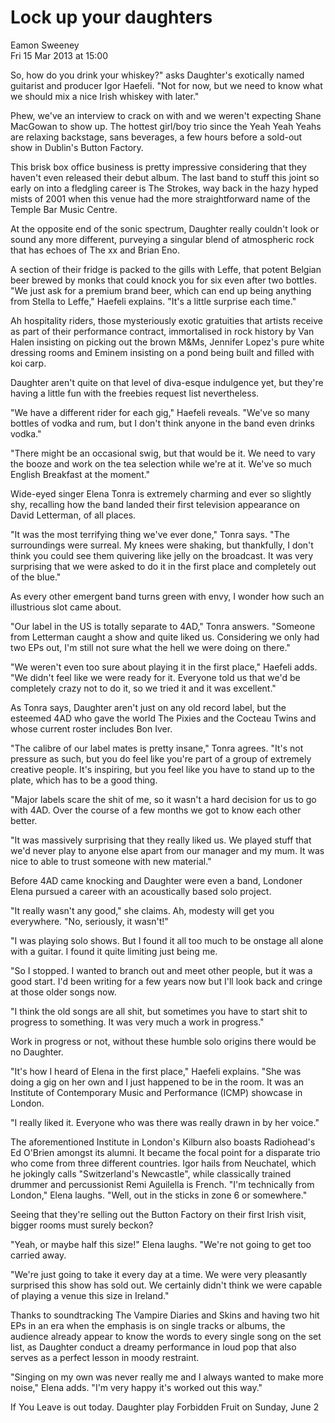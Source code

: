 # Lock up your daughters

Eamon Sweeney \
Fri 15 Mar 2013 at 15:00

So, how do you drink your whiskey?" asks Daughter's exotically named guitarist and producer Igor Haefeli. "Not for now, but we need to know what we should mix a nice Irish whiskey with later."

Phew, we've an interview to crack on with and we weren't expecting Shane MacGowan to show up. The hottest girl/boy trio since the Yeah Yeah Yeahs are relaxing backstage, sans beverages, a few hours before a sold-out show in Dublin's Button Factory.

This brisk box office business is pretty impressive considering that they haven't even released their debut album. The last band to stuff this joint so early on into a fledgling career is The Strokes, way back in the hazy hyped mists of 2001 when this venue had the more straightforward name of the Temple Bar Music Centre.

At the opposite end of the sonic spectrum, Daughter really couldn't look or sound any more different, purveying a singular blend of atmospheric rock that has echoes of The xx and Brian Eno.

A section of their fridge is packed to the gills with Leffe, that potent Belgian beer brewed by monks that could knock you for six even after two bottles. "We just ask for a premium brand beer, which can end up being anything from Stella to Leffe," Haefeli explains. "It's a little surprise each time."

Ah hospitality riders, those mysteriously exotic gratuities that artists receive as part of their performance contract, immortalised in rock history by Van Halen insisting on picking out the brown M&Ms, Jennifer Lopez's pure white dressing rooms and Eminem insisting on a pond being built and filled with koi carp.

Daughter aren't quite on that level of diva-esque indulgence yet, but they're having a little fun with the freebies request list nevertheless.

"We have a different rider for each gig," Haefeli reveals. "We've so many bottles of vodka and rum, but I don't think anyone in the band even drinks vodka."

"There might be an occasional swig, but that would be it. We need to vary the booze and work on the tea selection while we're at it. We've so much English Breakfast at the moment."

Wide-eyed singer Elena Tonra is extremely charming and ever so slightly shy, recalling how the band landed their first television appearance on David Letterman, of all places.

"It was the most terrifying thing we've ever done," Tonra says. "The surroundings were surreal. My knees were shaking, but thankfully, I don't think you could see them quivering like jelly on the broadcast. It was very surprising that we were asked to do it in the first place and completely out of the blue."

As every other emergent band turns green with envy, I wonder how such an illustrious slot came about.

"Our label in the US is totally separate to 4AD," Tonra answers. "Someone from Letterman caught a show and quite liked us. Considering we only had two EPs out, I'm still not sure what the hell we were doing on there."

"We weren't even too sure about playing it in the first place," Haefeli adds. "We didn't feel like we were ready for it. Everyone told us that we'd be completely crazy not to do it, so we tried it and it was excellent."

As Tonra says, Daughter aren't just on any old record label, but the esteemed 4AD who gave the world The Pixies and the Cocteau Twins and whose current roster includes Bon Iver.

"The calibre of our label mates is pretty insane," Tonra agrees. "It's not pressure as such, but you do feel like you're part of a group of extremely creative people. It's inspiring, but you feel like you have to stand up to the plate, which has to be a good thing.

"Major labels scare the shit of me, so it wasn't a hard decision for us to go with 4AD. Over the course of a few months we got to know each other better.

"It was massively surprising that they really liked us. We played stuff that we'd never play to anyone else apart from our manager and my mum. It was nice to able to trust someone with new material."

Before 4AD came knocking and Daughter were even a band, Londoner Elena pursued a career with an acoustically based solo project.

"It really wasn't any good," she claims. Ah, modesty will get you everywhere. "No, seriously, it wasn't!"

"I was playing solo shows. But I found it all too much to be onstage all alone with a guitar. I found it quite limiting just being me.

"So I stopped. I wanted to branch out and meet other people, but it was a good start. I'd been writing for a few years now but I'll look back and cringe at those older songs now.

"I think the old songs are all shit, but sometimes you have to start shit to progress to something. It was very much a work in progress."

Work in progress or not, without these humble solo origins there would be no Daughter.

"It's how I heard of Elena in the first place," Haefeli explains. "She was doing a gig on her own and I just happened to be in the room. It was an Institute of Contemporary Music and Performance (ICMP) showcase in London.

"I really liked it. Everyone who was there was really drawn in by her voice."

The aforementioned Institute in London's Kilburn also boasts Radiohead's Ed O'Brien amongst its alumni. It became the focal point for a disparate trio who come from three different countries. Igor hails from Neuchatel, which he jokingly calls "Switzerland's Newcastle", while classically trained drummer and percussionist Remi Aguilella is French. "I'm technically from London," Elena laughs. "Well, out in the sticks in zone 6 or somewhere."

Seeing that they're selling out the Button Factory on their first Irish visit, bigger rooms must surely beckon?

"Yeah, or maybe half this size!" Elena laughs. "We're not going to get too carried away.

"We're just going to take it every day at a time. We were very pleasantly surprised this show has sold out. We certainly didn't think we were capable of playing a venue this size in Ireland."

Thanks to soundtracking The Vampire Diaries and Skins and having two hit EPs in an era when the emphasis is on single tracks or albums, the audience already appear to know the words to every single song on the set list, as Daughter conduct a dreamy performance in loud pop that also serves as a perfect lesson in moody restraint.

"Singing on my own was never really me and I always wanted to make more noise," Elena adds. "I'm very happy it's worked out this way."

If You Leave is out today. Daughter play Forbidden Fruit on Sunday, June 2
